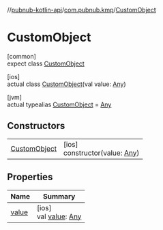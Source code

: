//[pubnub-kotlin-api](../../../index.md)/[com.pubnub.kmp](../index.md)/[CustomObject](index.md)

# CustomObject

[common]\
expect class [CustomObject](index.md)

[ios]\
actual class [CustomObject](index.md)(val value: [Any](https://kotlinlang.org/api/latest/jvm/stdlib/kotlin/-any/index.html))

[jvm]\
actual typealias [CustomObject](index.md) = [Any](https://kotlinlang.org/api/latest/jvm/stdlib/kotlin/-any/index.html)

## Constructors

| | |
|---|---|
| [CustomObject](-custom-object.md) | [ios]<br>constructor(value: [Any](https://kotlinlang.org/api/latest/jvm/stdlib/kotlin/-any/index.html)) |

## Properties

| Name | Summary |
|---|---|
| [value](value.md) | [ios]<br>val [value](value.md): [Any](https://kotlinlang.org/api/latest/jvm/stdlib/kotlin/-any/index.html) |
